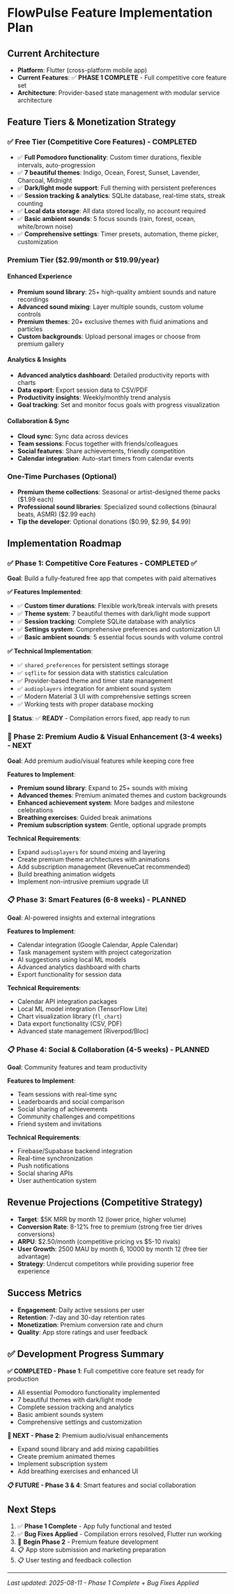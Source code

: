 # FlowPulse Feature Implementation Plan

## Current Architecture
- **Platform**: Flutter (cross-platform mobile app)
- **Current Features**: ✅ **PHASE 1 COMPLETE** - Full competitive core feature set
- **Architecture**: Provider-based state management with modular service architecture

## Feature Tiers & Monetization Strategy

### ✅ Free Tier (Competitive Core Features) - **COMPLETED**
- ✅ **Full Pomodoro functionality**: Custom timer durations, flexible intervals, auto-progression
- ✅ **7 beautiful themes**: Indigo, Ocean, Forest, Sunset, Lavender, Charcoal, Midnight
- ✅ **Dark/light mode support**: Full theming with persistent preferences
- ✅ **Session tracking & analytics**: SQLite database, real-time stats, streak counting
- ✅ **Local data storage**: All data stored locally, no account required
- ✅ **Basic ambient sounds**: 5 focus sounds (rain, forest, ocean, white/brown noise)
- ✅ **Comprehensive settings**: Timer presets, automation, theme picker, customization

### Premium Tier ($2.99/month or $19.99/year)

#### Enhanced Experience
- **Premium sound library**: 25+ high-quality ambient sounds and nature recordings
- **Advanced sound mixing**: Layer multiple sounds, custom volume controls
- **Premium themes**: 20+ exclusive themes with fluid animations and particles
- **Custom backgrounds**: Upload personal images or choose from premium gallery

#### Analytics & Insights
- **Advanced analytics dashboard**: Detailed productivity reports with charts
- **Data export**: Export session data to CSV/PDF
- **Productivity insights**: Weekly/monthly trend analysis
- **Goal tracking**: Set and monitor focus goals with progress visualization

#### Collaboration & Sync
- **Cloud sync**: Sync data across devices
- **Team sessions**: Focus together with friends/colleagues
- **Social features**: Share achievements, friendly competition
- **Calendar integration**: Auto-start timers from calendar events

### One-Time Purchases (Optional)
- **Premium theme collections**: Seasonal or artist-designed theme packs ($1.99 each)
- **Professional sound libraries**: Specialized sound collections (binaural beats, ASMR) ($2.99 each)
- **Tip the developer**: Optional donations ($0.99, $2.99, $4.99)

## Implementation Roadmap

### ✅ Phase 1: Competitive Core Features - **COMPLETED** ✅
**Goal**: Build a fully-featured free app that competes with paid alternatives

**✅ Features Implemented**:
- ✅ **Custom timer durations**: Flexible work/break intervals with presets
- ✅ **Theme system**: 7 beautiful themes with dark/light mode support
- ✅ **Session tracking**: Complete SQLite database with analytics
- ✅ **Settings system**: Comprehensive preferences and customization UI
- ✅ **Basic ambient sounds**: 5 essential focus sounds with volume control

**✅ Technical Implementation**:
- ✅ `shared_preferences` for persistent settings storage
- ✅ `sqflite` for session data with statistics calculation
- ✅ Provider-based theme and timer state management
- ✅ `audioplayers` integration for ambient sound system
- ✅ Modern Material 3 UI with comprehensive settings screen
- ✅ Working tests with proper database mocking

**🎯 Status**: ✅ **READY** - Compilation errors fixed, app ready to run

### 🔄 Phase 2: Premium Audio & Visual Enhancement (3-4 weeks) - **NEXT**
**Goal**: Add premium audio/visual features while keeping core free

**Features to Implement**:
- **Premium sound library**: Expand to 25+ sounds with mixing
- **Advanced themes**: Premium animated themes and custom backgrounds
- **Enhanced achievement system**: More badges and milestone celebrations
- **Breathing exercises**: Guided break animations
- **Premium subscription system**: Gentle, optional upgrade prompts

**Technical Requirements**:
- Expand `audioplayers` for sound mixing and layering
- Create premium theme architectures with animations
- Add subscription management (RevenueCat recommended)
- Build breathing animation widgets
- Implement non-intrusive premium upgrade UI

### 📋 Phase 3: Smart Features (6-8 weeks) - **PLANNED**
**Goal**: AI-powered insights and external integrations

**Features to Implement**:
- Calendar integration (Google Calendar, Apple Calendar)
- Task management system with project categorization
- AI suggestions using local ML models
- Advanced analytics dashboard with charts
- Export functionality for session data

**Technical Requirements**:
- Calendar API integration packages
- Local ML model integration (TensorFlow Lite)
- Chart visualization library (`fl_chart`)
- Data export functionality (CSV, PDF)
- Advanced state management (Riverpod/Bloc)

### 📋 Phase 4: Social & Collaboration (4-5 weeks) - **PLANNED**
**Goal**: Community features and team productivity

**Features to Implement**:
- Team sessions with real-time sync
- Leaderboards and social comparison
- Social sharing of achievements
- Community challenges and competitions
- Friend system and invitations

**Technical Requirements**:
- Firebase/Supabase backend integration
- Real-time synchronization
- Push notifications
- Social sharing APIs
- User authentication system

## Revenue Projections (Competitive Strategy)
- **Target**: $5K MRR by month 12 (lower price, higher volume)
- **Conversion Rate**: 8-12% free to premium (strong free tier drives conversions)
- **ARPU**: $2.50/month (competitive pricing vs $5-10 rivals)
- **User Growth**: 2500 MAU by month 6, 10000 by month 12 (free tier advantage)
- **Strategy**: Undercut competitors while providing superior free experience

## Success Metrics
- **Engagement**: Daily active sessions per user
- **Retention**: 7-day and 30-day retention rates
- **Monetization**: Premium conversion rate and churn
- **Quality**: App store ratings and user feedback

## ✅ Development Progress Summary

**✅ COMPLETED - Phase 1**: Full competitive core feature set ready for production
- All essential Pomodoro functionality implemented
- 7 beautiful themes with dark/light mode
- Complete session tracking and analytics
- Basic ambient sounds system
- Comprehensive settings and customization

**🔄 NEXT - Phase 2**: Premium audio/visual enhancements
- Expand sound library and add mixing capabilities
- Create premium animated themes
- Implement subscription system
- Add breathing exercises and enhanced UI

**📋 FUTURE - Phase 3 & 4**: Smart features and social collaboration

## Next Steps
1. ✅ **Phase 1 Complete** - App fully functional and tested
2. ✅ **Bug Fixes Applied** - Compilation errors resolved, Flutter run working
3. 🔄 **Begin Phase 2** - Premium feature development
4. 📋 App store submission and marketing preparation
5. 📋 User testing and feedback collection

---
*Last updated: 2025-08-11 - Phase 1 Complete + Bug Fixes Applied*